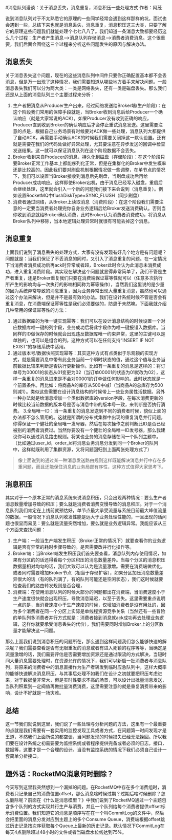 #消息队列漫谈：关于消息丢失，消息重复，消息积压一些处理方式
作者：阿茂

说到消息队列对于不太熟悉它的原理的一些同学经常会遇到这样那样的坑，面试也会遇到一些，总结下来也就是消息丢失，消息重复，消息积压这三大类，只要了解它的原理这些问题我们就能处理个七七八八了。我们知道一条消息大致都要经历这么几个过程：生产者产生消息-->消息队列存储消息-->消费者消费消息。这个很重要，我们后面会围绕这三个过程来分析这些问题发生的原因与解决办法。

## 消息丢失
关于消息丢失这个问题，现在的这些消息队列中间件只要你正确配置基本都不会丢消息，但是万一出现了这种情况，我们需要知道从哪些地方着手来解决问题。一般消息丢失我们可以分为两大类：一类是网络丢失，还有一类是磁盘丢失。那么我们还是从上面的消息队列三个主要过程来分析：
1. 生产者把消息从Producer生产出来，经过网络发送给Broker端(生产阶段)：在这个阶段我们常用的保障手段就是，当Broker收到消息后给Producer一个确认响应（就是大家常说的ACK），如果Producer没有收到正确的响应，Producer直到收到Broker的确认响应后才会停止重试消息发送。这里需要注意的点是，根据自己业务场景有时候要对ACK做一些处理，消息队列大都提供了自动ACK，再需要手动确认ACK的时候我们需要关闭掉这一默认设置。还有就是需要在我们的代码处做好异常处理，尤其要注意在异步发送的回调中检查发送结果。这一就可以保证消息队列在这个阶段数据不会丢失。
2. Broker收到来自Producer的消息，持久化到磁盘（存储阶段）：在这个阶段只要Broker正常工作基本上都能序列化正常，但是在集群化的Broker中发生概率还是比较高的。因此我们要对刷盘机制根据情况做一些调整，在单节点的情况下，我们可以设置当Broker接收到消息后先刷盘，当刷盘成功后再给Producer成功响应。这样即使Broker宕机，由于消息已经写入磁盘，重启后会继续处理，这里就会引入一个新的问题我们接下来会说到（消息重复）。例如设置RocketMQ中flushDiskType=SYNC_FLUSH（同步刷盘）
3. 消费者通过网络，从Broker上读取消息（消费阶段）：在这个阶段我们需要注意的一定要当消费者处理完你自身业务逻辑后给Broker发送消费确认。否则当你收到消息就给Broker确认消费，此时Broker认为消费者消费成功，将消息从Broker队列中移除，当本地逻辑处理异常时就很有可能丢掉这个消息。
## 消息重复
上面我们说到了消息丢失的处理方式，大家有没有发现有好几个地方是有问题呢？问题就是：当我们保证了不丢消息的同时，又引入了消息重复的问题。在一定情况下当消费者消费成功后再ack时异常或者超，Broker此时会认为此消息未消费成功，进入重复消费阶段。其实现在解决这个问题就显得非常简单了，我们不管是生产者重复，还是Broker重复我们只要在消费端保证幂等性就可以（任意多次执行所产生的影响均与一次执行的影响相同称为幂等操作），当然我们这里说的是少量的因为系统异常导致的消息重复，因为业务异常出现大量重复消息，虽然也可以通过这个办法来解决，但是并不是最有效的办法。我们在设计系统时候不管是否会有重复消息，在消费端保证幂等性是我们必须要做的，防患于未然嘛。下面我就介绍几种常用的保证幂等性的方法：
1. 通过数据库的为唯一键实现幂等：我们可以在设计消息结构的时候设置一个对应数据库唯一键的列字段，业务成功后将此字段作为唯一键报错入数据库。当同样的ID做保存的时候就会出现违反数据库唯一约束异常，这里的主键可以是单独的，也可以是组合的列。这种方式可以在任何支持“INSERT IF NOT EXIST”的存储系统中适用。
2. 通过版本号/数据快照实现幂等：其实这种方式有点类似于乐观锁的实现方式，就是需要消息中带有此业务当前一个瞬时状态的值，通过这个值与业务当前数据比较来判断是否执行更新操作。比如有一条重复的消息是这样的：将订单号为00001的状态从01变更为02（当订单00001的状态为01就改为02），这样一条重复的消息进来是不会对00001的订单做任何影响的。此时状态就是一个前置条件。再比如：将商品A的库存从500中减1（当商品A的总库存为500则减1）。类似这些需要在设计消息结构的时候带上一些业务属性活数据。另外一种办法就是给消息增加一个类似数据库的version字段，在每次消费更新的时候比较当前数据的版本号是否与消息中带的版本号一致，来判断是否执行消费。
3.全局唯一ID：当一条重复的消息发送到不同的消费者时候，貌似上面的办法都不怎么管用的。这就是所谓的分布式集群中出现的重复消息并行问题，你得保证一个健壮的全局唯一发号器，然后在每次操作之前判断此ID是否已经被别的消费者消费过。当然你要没有一个健壮的全局唯一ID发号器，那么我建议你可以通过消息路由规则。将某也业务的消息存储在同一个队列主题中。（比如通过user_id，order_id将消息业务消息分发到同一个Broker的队列中，这样就既利用了集群资源，又将问题回归到上面两张处理方式了）

>像上面说到的通过某一种消息发送路由规则这样既能解决消息并行中存在多重问题，而且还能保住消息的业务局部有序性，这种方式值得大家思考下。
##  消息积压
其实对于一个原本正常的消息系统来说消息积压，只会出现两种情况：要么生产者消息数量增加导致的积压；要么就是消费者消费变慢导致的消息积压。对于一个消息队列我们肯定在上线前就预估好，单节点最大承受流量与系统目前最大峰值流量的数据，一般情况下消息队列收发性能是远大于业务处理性能的，一旦出现的话问题也很显而易见：要么就是流量突然增加，要么就是业务逻辑异常。我能应该从三个方面来查找问题：
1. 生产端：一般当生产端发生积压（Broker正常的情况下）就要查看你的业务逻辑是否有异常的耗时步骤导致的。是否需要改并行化操作等。
2. Broker端：当Broker端发生积压我们首先要查看，消息队列内存使用情况，如果有分区的的话还得看每个分区积压的消息数量差异。当每个分区的消息积压数据量相对均匀的话，我们大致可以认为是流量激增。需要在消费端做优化，或者同时需要增加Broker节点（相当于存储扩容），如果分区加压消息数量差异很大的话（有的队列满了，有的队列可能还是空闲状态），我们这时候就要检查我们的路由转发规则是否合理，
3. 消费端：在使用消息队列的时候大部分的问题都出在消费端，当消费速度小于生产速度很快就会出现积压，导致消息延迟，以至于丢失。这里需要重点说明一点的是，当消费速度小于生产速度的时候，仅增加消费者是没有用处的，因为多个消费者在同一个分区上实际是单线程资源竞争关系（当然还有一些冒险的单队列多消费者并行方式就是：消费者接到消息就ack成功再去处理业务逻辑，这样你就要承受消息丢失的代价），我们需要同时增加Broker上的分区数量才能解决这一问题。

那么上面我们说到消息积压的问题所在，那么遇到这样问题我们怎么能够快速的解决呢？我们需要查看是否有无限重发的消息或者有进入死锁的程序等等，当确定是流量激增的话，我们需要评估是否需要增加资源还是通过限流的方式解决，当短时间大量消息需要处理时，在资源允许的情况下，我们可以新启一批消费者与消息队列，将原来的消费者中的消息直接作为生产者转发到临时应急队列中，这样大概率的能够快速解决消息积压。与其事后处理不如我们在设计之初就要把积压考虑进来，对于数据量非常大，但是实时性要求不高的场景，可以设计出批量消息发送，当队列积累到一定阀值再做批量消费消费，这里需要注意的就是重复消费带来的影响，设计不好就是一场灾难。

## 总结
这一节我们就说到这里，我们说了一些处理与分析问题的方法，这里有一个最重要的点就是我们需要有一套实用的监控发现工具或者方式，在问题第一时间发现才是王道，不然我们上面所说的都空谈，当问题发现的时候损失已经无法挽回。所以我们要在设计系统之初需要要为监控系统或者程序提供完备或者必须的日志，接口，数据等，这要才是一个合理的设计。当没有监控系统的情况下我们必须自己设计一套简单分析接口。

## 题外话：RocketMQ消息何时删除？
今天写到这里我突然想到一个漏掉的问题。在RocketMQ中存在多个消费组时，消费者只记录自己的消费位置offset，那么消息啥时候过期？过期后啥时候删除？怎么删除呢？前面在《什么是消息模型？》中我们说到了RocketMQ通过一个主题包含多个队列的方式实现并行生产与消费，并且一个队列给每个消费者提供offset标示消费位置。我们知道它的消息是顺序写在在一个叫CommitLog的文件中，然后会把里面的消息分发对应到主题上的多个Consume Queue，消费端根据offset跳过历史记录按次序获取每个Queue上最新的历史记录。默认情况下CommitLog在每天4点删除超过48小时的文件或者当磁盘水位线达到75%。